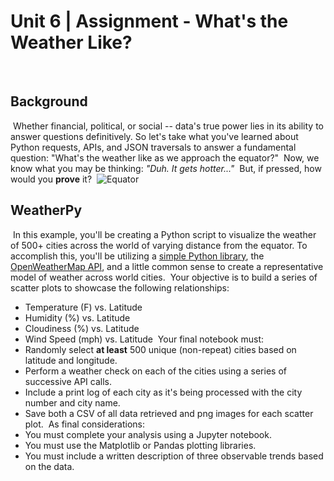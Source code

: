 
# Unit 6 | Assignment - What's the Weather Like?
​
## Background
​
Whether financial, political, or social -- data's true power lies in its ability to answer questions definitively. So let's take what you've learned about Python requests, APIs, and JSON traversals to answer a fundamental question: "What's the weather like as we approach the equator?"
​
Now, we know what you may be thinking: _"Duh. It gets hotter..."_
​
But, if pressed, how would you **prove** it?
​
![Equator](Images/equatorsign.png)
​
## WeatherPy
​
In this example, you'll be creating a Python script to visualize the weather of 500+ cities across the world of varying distance from the equator. To accomplish this, you'll be utilizing a [simple Python library](https://pypi.python.org/pypi/citipy), the [OpenWeatherMap API](https://openweathermap.org/api), and a little common sense to create a representative model of weather across world cities.
​
Your objective is to build a series of scatter plots to showcase the following relationships:
​
* Temperature (F) vs. Latitude
* Humidity (%) vs. Latitude
* Cloudiness (%) vs. Latitude
* Wind Speed (mph) vs. Latitude
​
Your final notebook must:
​
* Randomly select **at least** 500 unique (non-repeat) cities based on latitude and longitude.
* Perform a weather check on each of the cities using a series of successive API calls.
* Include a print log of each city as it's being processed with the city number and city name.
* Save both a CSV of all data retrieved and png images for each scatter plot.
​
As final considerations:
​
* You must complete your analysis using a Jupyter notebook.
* You must use the Matplotlib or Pandas plotting libraries.
* You must include a written description of three observable trends based on the data.
